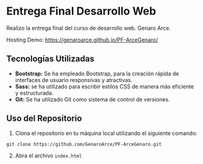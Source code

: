 
# Entrega Final Desarrollo Web

Realizo la entrega final del curso de desarrollo web.
Genaro Arce.

Hosting Demo: https://genaroarce.github.io/PF-ArceGenaro/

## Tecnologías Utilizadas

- **Bootstrap:** Se ha empleado Bootstrap, para la creación rápida de interfaces de usuario responsivas y atractivas.
- **Sass:** se ha utilizado para escribir estilos CSS de manera más eficiente y estructurada.
- **Git:** Se ha utilizado Git como sistema de control de versiones.

## Uso del Repositorio

1. Clona el repositorio en tu máquina local utilizando el siguiente comando:
```
git clone https://github.com/GenaroArce/PF-ArceGenaro.git
```

2. Abra el archivo `index.html`
